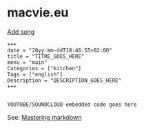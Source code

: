 # macvie.eu



[Add song](https://github.com/macvie/macvie/new/master/content/post)

```
+++
date = "20yy-mm-ddT18:46:55+02:00"
title = "TITRE_GOES_HERE"
menu = "main"
Categories = ["kitchen"]
Tags = ["english"]
Description = "DESCRIPTION_GOES_HERE"
+++


YOUTUBE/SOUNDCLOUD embedded code goes here

```

See: [Mastering markdown](https://guides.github.com/features/mastering-markdown)